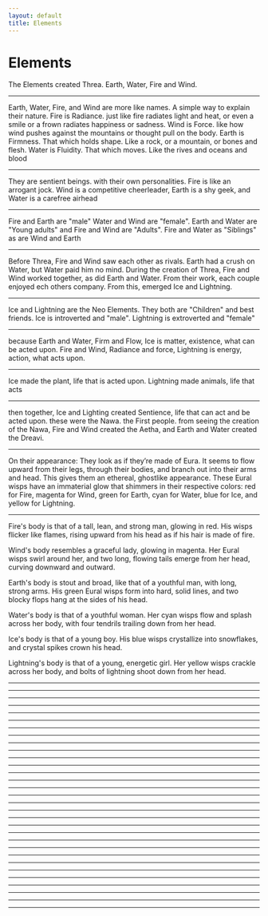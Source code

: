```yaml
---
layout: default
title: Elements
---
```


# Elements

The Elements created Threa. Earth, Water, Fire and Wind.

---

Earth, Water, Fire, and Wind are more like names. A simple way to explain their nature.
Fire is Radiance. just like fire radiates light and heat, or even a smile or a frown radiates happiness or sadness. 
Wind is Force. like how wind pushes against the mountains or thought pull on the body.
Earth is Firmness. That which holds shape. Like a rock, or a mountain, or bones and flesh.
Water is Fluidity. That which moves. Like the rives and oceans and blood

---

They are sentient beings. with their own personalities. Fire is like an arrogant jock. Wind is a competitive cheerleader, Earth is a shy geek, and Water is a carefree airhead

---

Fire and Earth are "male" Water and Wind are "female". Earth and Water are "Young adults" and Fire and Wind are "Adults". Fire and Water as "Siblings" as are Wind and Earth

---

Before Threa, Fire and Wind saw each other as rivals. Earth had a crush on Water, but Water paid him no mind. During the creation of Threa, Fire and Wind worked together, as did Earth and Water. From their work, each couple enjoyed ech others company. From this, emerged Ice and Lightning.

---

Ice and Lightning are the Neo Elements. They both are "Children" and best friends. Ice is introverted and "male". Lightning is extroverted and "female"

---

because Earth and Water, Firm and Flow, Ice is matter, existence, what can be acted upon. 
Fire and Wind, Radiance and force, Lightning is energy, action, what acts upon.

---

Ice made the plant, life that is acted upon. Lightning made animals, life that acts

---

then together, Ice and Lighting created Sentience, life that can act and be acted upon. these were the Nawa. the First people. from seeing the creation of the Nawa, Fire and Wind created the Aetha, and Earth and Water created the Dreavi. 

---

On their appearance:
They look as if they’re made of Eura. It seems to flow upward from their legs, through their bodies, and branch out into their arms and head. This gives them an ethereal, ghostlike appearance. These Eural wisps have an immaterial glow that shimmers in their respective colors: red for Fire, magenta for Wind, green for Earth, cyan for Water, blue for Ice, and yellow for Lightning.



---

Fire's body is that of a tall, lean, and strong man, glowing in red. His wisps flicker like flames, rising upward from his head as if his hair is made of fire.

Wind's body resembles a graceful lady, glowing in magenta. Her Eural wisps swirl around her, and two long, flowing tails emerge from her head, curving downward and outward.

Earth's body is stout and broad, like that of a youthful man, with long, strong arms. His green Eural wisps form into hard, solid lines, and two blocky flops hang at the sides of his head.

Water's body is that of a youthful woman. Her cyan wisps flow and splash across her body, with four tendrils trailing down from her head.

Ice's body is that of a young boy. His blue wisps crystallize into snowflakes, and crystal spikes crown his head.

Lightning's body is that of a young, energetic girl. Her yellow wisps crackle across her body, and bolts of lightning shoot down from her head.

---



---



---



---



---



---



---



---



---



---



---



---



---



---



---



---



---



---



---



---



---



---



---



---



---



---



---



---



---



---



---